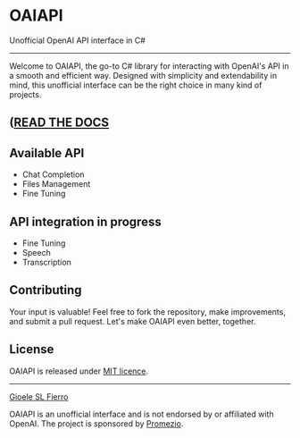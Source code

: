 # OAIAPI
Unofficial OpenAI API interface in C# 

---

Welcome to OAIAPI, the go-to C# library for interacting with OpenAI's API in a smooth and efficient way. Designed with simplicity and extendability in mind, this unofficial interface can be the right choice in many kind of projects.


## ([READ THE DOCS](https://gslf.github.io/OAIAPI/)

## Available API
- Chat Completion 
- Files Management 
- Fine Tuning 

## API integration in progress
- Fine Tuning
- Speech
- Transcription

## Contributing
Your input is valuable! Feel free to fork the repository, make improvements, and submit a pull request. Let's make OAIAPI even better, together.

## License
OAIAPI is released under [MIT licence](LICENSE.md).

---

[Gioele SL Fierro](https://gslf.it)

OAIAPI is an unofficial interface and is not endorsed by or affiliated with OpenAI. The project is sponsored by [Promezio](https://promezio.it).
